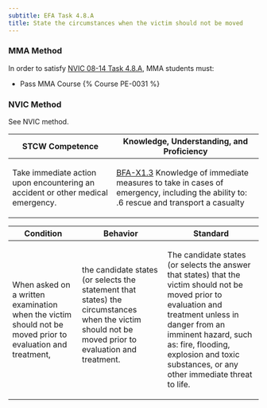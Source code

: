 ```yaml
---
subtitle: EFA Task 4.8.A 
title: State the circumstances when the victim should not be moved 
---
```



### MMA Method

In order to satisfy  [NVIC 08-14  Task  4.8.A](/stcw23/assets/images/nvic-08-14.pdf), MMA students must:

* Pass MMA Course {% Course PE-0031 %}


### NVIC Method

<a onclick="togglevisibility('nvic_methods')" >See NVIC method.</a>

<div id='nvic_methods' class='hide'>

<table>
<thead>
<tr>
<th class='forty'> STCW Competence </th>
<th class='sixty'> Knowledge, Understanding, and Proficiency </th>
</tr>
</thead>




<tbody>
<tr><td markdown='1'>

Take immediate action upon encountering an accident or other medical emergency.

</td><td markdown='1'>

[BFA-X1.3](../../tables/613.html#BFA-X1.3) Knowledge of immediate measures to take in cases of emergency, including the ability to:
.6  rescue and transport a casualty

</td></tr>


</tbody>
</table>


<table>
<thead>
<tr><th class='twenty'>  Condition </th><th class='twenty'> Behavior </th><th  class='sixty'>Standard </th></tr>
</thead>
<tbody >



<tr><td markdown='1'>

When asked on a written examination when the victim should not be moved prior to evaluation and treatment,

</td><td markdown='1'>

the candidate states (or selects the statement that states) the circumstances when the victim should not be moved prior to evaluation and treatment.

<br>

<div class="tooltip">
<span class="tooltiptext">
</span>
</div>


</td><td markdown='1'>

The candidate states (or selects the answer that states) that the victim should not be moved prior to evaluation and treatment unless in danger from an imminent hazard, such as: fire, flooding, explosion and toxic substances, or any other immediate threat to life.

</td></tr>
</tbody>
</table>
</div>
